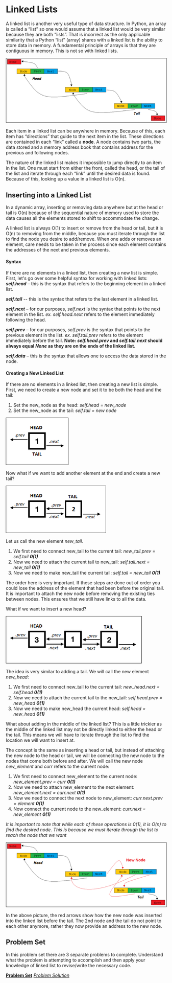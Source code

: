 # Linked Lists
A linked list is another very useful type of data structure. In Python, an array is called a “list” so one would assume
that a linked list would be very similar because they are both “lists”. That is incorrect as the only applicable
similarity that a Python “list” (array) shares with a linked list is the ability to store data in memory. A fundamental
principle of arrays is that they are contiguous in memory. This is not so with linked lists.

![Linked List Representation](Linked_List.png)

Each item in a linked list can be anywhere in memory. Because of this, each item has “directions” that guide to the next
item in the list. These directions are contained in each “link” called a **node**. A node contains two parts, the data
stored and a memory address book that contains address for the previous and following nodes.

The nature of the linked list makes it impossible to jump directly to an item in the list. One must start from either
the front, called the head, or the tail of the list and iterate through each “link” until the desired data is found.
Because of this, looking up a value in a linked list is O(n).

## Inserting into a Linked List
In a dynamic array, inserting or removing data anywhere but at the head or tail is O(n) because of the sequential nature
of memory used to store the data causes all the elements stored to shift to accommodate the change.

A linked list is always O(1) to insert or remove from the head or tail, but it is O(n) to removing from the middle,
because you must iterate through the list to find the node you desire to add/remove. When one adds or removes an
element, care needs to be taken in the process since each element contains the addresses of the next and previous
elements.

#### Syntax
If there are no elements in a linked list, then creating a new list is simple. First, let's go over some helpful syntax
for working with linked lists:
**_self.head_** – this is the syntax that refers to the beginning element in a linked list.

**_self.tail_** -- this is the syntax that refers to the last element in a linked list.

**_self.next_** – for our purposes, _self.next_ is the syntax that points to the next element in the list.
_ex. self.head.next_ refers to the element immediately following the head.

**_self.prev_** _–_ for our purposes, _self.prev_ is the syntax that points to the previous element in the list.
_ex. self.tail.prev_ refers to the element immediately before the tail. **Note: _self.head.prev_ and _self.tail.next_
should always equal _None_ as they are on the ends of the linked list.**

**_self.data_** – this is the syntax that allows one to access the data stored in the node.

#### Creating a New Linked List
If there are no elements in a linked list, then creating a new list is simple. First, we need to create a new node and
set it to be both the head and the tail:

1. Set the new_node as the head: _self.head = new_node_
2. Set the new_node as the tail: _self.tail = new node_

![Creating a New Linked List](create_new_node.png)

Now what if we want to add another element at the end and create a new tail?

![Create a New Tail](insert_new_tail.png)

Let us call the new element _new_tail._
1. We first need to connect new_tail to the current tail: _new_tail.prev = self.tail_  _**0(1)**_
2. Now we need to attach the current tail to new_tail: _self.tail.next = new_tail_  _**0(1)**_
3. Now we need to make new_tail the current tail: _self.tail = new_tail_  _**0(1)**_

 The order here is very important. If these steps are done out of order you could lose the address of the element that
 had been before the original tail. It is important to attach the new node before removing the existing ties between
 nodes. This ensures that we still have links to all the data.
 
What if we want to insert a new head?

![Insert a New Head](insert_new_head.png)

The idea is very similar to adding a tail. We will call the new element _new_head_:
1. We first need to connect new_tail to the current tail: _new_head.next = self.head_  _**0(1)**_
2. Now we need to attach the current tail to the new_tail: _self.head.prev = new_head_  _**0(1)**_
3. Now we need to make new_head the current head: _self.head = new_head_  _**0(1)**_

What about adding in the middle of the linked list? This is a little trickier as the middle of the linked list may not
be directly linked to either the head or the tail. This means we will have to iterate through the list to find the
location we will want to insert at.

The concept is the same as inserting a head or tail, but instead of attaching the new node to the head or tail, we will
be connecting the new node to the nodes that come both before and after. We will call the new node _new_element_ and
_curr_ refers to the current node:

1. We first need to connect new_element to the current node: _new_element.prev = curr_  _**0(1)**_
2. Now we need to attach new_element to the next element: _new_element.next = curr.next_  _**0(1)**_
3. Now we need to connect the next node to new_element: _curr.next.prev = element_  _**0(1)**_
4. Now connect the current node to the new_element: _curr.next = new_element_  _**0(1)**_

_It is important to note that while each of these operations is 0(1), it is O(n) to find the desired node. This is
   because we must iterate through the list to reach the node that we want_


![Insert in Middle](insert_new_node.png)

In the above picture, the red arrows show how the new node was inserted into the linked list before the tail. The 2nd
node and the tail do not point to each other anymore, rather they now provide an address to the new node.

## Problem Set

In this problem set there are 3 separate problems to complete. Understand what the problem is attempting to accomplish
and then apply your knowledge of linked list to revise/write the necessary code.

[**Problem Set**](https://github.com/stonks4elon/CSE212_final_project/blob/master/Linked%20List/ll_problems.py)
[_Problem Solution_](https://github.com/stonks4elon/CSE212_final_project/blob/master/Linked%20List/ll_solution.py)
